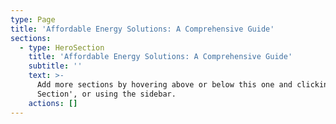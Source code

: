```yaml
---
type: Page
title: 'Affordable Energy Solutions: A Comprehensive Guide'
sections:
  - type: HeroSection
    title: 'Affordable Energy Solutions: A Comprehensive Guide'
    subtitle: ''
    text: >-
      Add more sections by hovering above or below this one and clicking '+ Add
      Section', or using the sidebar.
    actions: []
---
```

